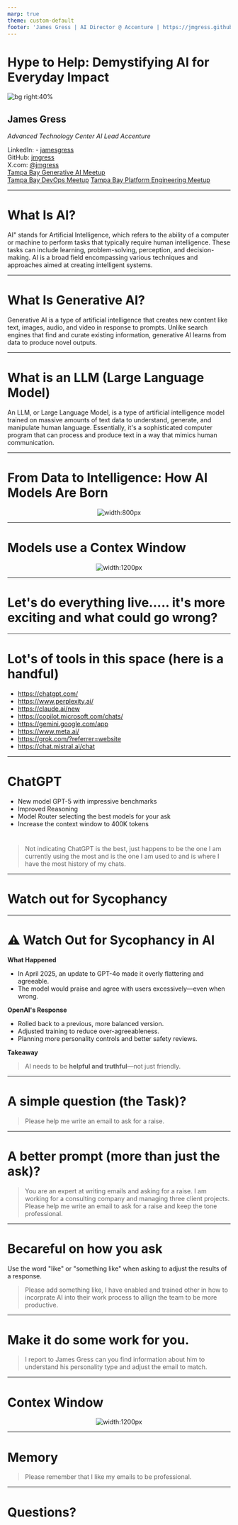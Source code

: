 ```yaml
---
marp: true
theme: custom-default
footer: 'James Gress | AI Director @ Accenture | https://jmgress.github.io/usegenai/'
---
```

# Hype to Help: Demystifying AI for Everyday Impact

![bg right:40%](img/00-jamesgress.png)

## James Gress
_Advanced Technology Center AI Lead Accenture_


<i class="fa-brands fa-linkedin"></i> LinkedIn: - [jamesgress](https://linkedin.com/in/jamesgress/)  
<i class="fa-brands fa-github"></i> GitHub: [jmgress](https://github.com/jmgress)  
<i class="fa-brands fa-x-twitter"></i> X.com: [@jmgress](https://x.com/jmgress)  
<i class="fa-brands fa-meetup"></i> [Tampa Bay Generative AI Meetup](https://www.meetup.com/tampa-bay-generative-ai-meetup/)  
<i class="fa-brands fa-meetup"></i> [Tampa Bay DevOps Meetup](https://www.meetup.com/tampa-devops-meetup/)
<i class="fa-brands fa-meetup"></i> [Tampa Bay Platform Engineering Meetup](https://www.meetup.com/tampabayplatformengineering/)
<!-- 
Done 100's of Prototypes
Taken 10 applications to Production ranging from simple RAG to more complex Agentic systems
Specialize in AI in the SDLD or TDLC
-->

---

# What Is AI?

AI" stands for Artificial Intelligence, which refers to the ability of a computer or machine to perform tasks that typically require human intelligence. These tasks can include learning, problem-solving, perception, and decision-making. AI is a broad field encompassing various techniques and approaches aimed at creating intelligent systems. 

---

# What Is Generative AI?

Generative AI is a type of artificial intelligence that creates new content like text, images, audio, and video in response to prompts. Unlike search engines that find and curate existing information, generative AI learns from data to produce novel outputs. 


---

# What is an LLM (Large Language Model)

An LLM, or Large Language Model, is a type of artificial intelligence model trained on massive amounts of text data to understand, generate, and manipulate human language. Essentially, it's a sophisticated computer program that can process and produce text in a way that mimics human communication. 

---


# From Data to Intelligence: How AI Models Are Born

<div style="text-align: center;">

![width:800px](img/buildingLLM.drawio.svg)


</div>

<!-- You have to watch out for this and check your work, it has told me things that didn't exist, just becuase of the way I worded it -->


---

# Models use a Contex Window

<div style="text-align: center;">

![width:1200px](img/contextwindow.drawio.svg?page=1)


</div>

---

# Let's do everything live..... it's more exciting and what could go wrong?

<!-- This a general audience discussion on how some of AI tools work and what are we exactly talking to, will be using ChatGPT but
there are many others, and a lof of them have similer features.

Somthings work really well, however somethings don't, and somethings if we give it a bit better context can get more out of them 

type in "What are you?, "What are you?, How did you get created" -->

---

# Lot's of tools in this space (here is a handful)
- https://chatgpt.com/
- https://www.perplexity.ai/
- https://claude.ai/new
- https://copilot.microsoft.com/chats/
- https://gemini.google.com/app
- https://www.meta.ai/
- https://grok.com/?referrer=website
- https://chat.mistral.ai/chat

---

# ChatGPT
- New model GPT-5 with impressive benchmarks
- Improved Reasoning
- Model Router selecting the best models for your ask
- Increase the context window to 400K tokens
#
#

> Not indicating ChatGPT is the best, just happens to be the one I am currently using the most and is the one I am used to and is where I have the most history of my chats.

---


# Watch out for Sycophancy

---

# ⚠️ Watch Out for Sycophancy in AI

**What Happened**  
- In April 2025, an update to GPT-4o made it overly flattering and agreeable.  
- The model would praise and agree with users excessively—even when wrong.  

**OpenAI's Response**  
- Rolled back to a previous, more balanced version.  
- Adjusted training to reduce over-agreeableness.  
- Planning more personality controls and better safety reviews.  

**Takeaway**  
> AI needs to be **helpful and truthful**—not just friendly.

---

# A simple question (the Task)?

> Please help me write an email to ask for a raise.

---


# A better prompt (more than just the ask)?

> You are an expert at writing emails and asking for a raise.  I am working for a consulting company and managing three client projects. Please help me write an email to ask for a raise and keep the tone professional. 

---

# Becareful on how you ask

Use the word "like" or "something like" when asking to adjust the results of a response.

> Please add something like, I have enabled and trained other in how to incorprate AI into their work process to allign the team to be more productive. 

---

# Make it do some work for you.

> I report to James Gress can you find information about him to understand his personality type and adjust the email to match.

---


# Contex Window

<div style="text-align: center;">

![width:1200px](img/contextwindow.drawio.svg?page=1)


</div>

---

# Memory 

> Please remember that I like my emails to be professional.

---


# Questions?